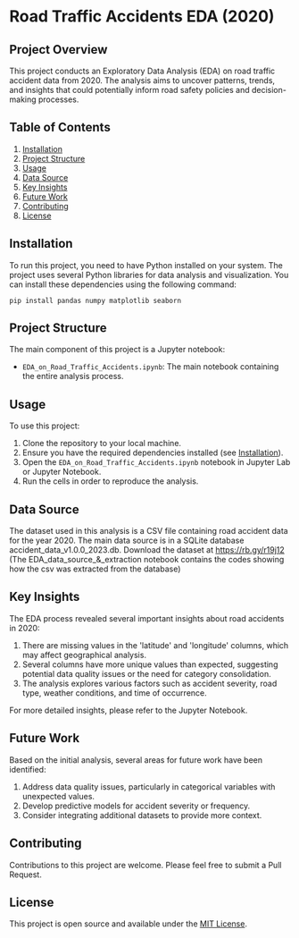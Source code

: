 
# Road Traffic Accidents EDA (2020)

## Project Overview

This project conducts an Exploratory Data Analysis (EDA) on road traffic accident data from 2020. The analysis aims to uncover patterns, trends, and insights that could potentially inform road safety policies and decision-making processes.

## Table of Contents

1. [Installation](#installation)
2. [Project Structure](#project-structure)
3. [Usage](#usage)
4. [Data Source](#data-source)
5. [Key Insights](#key-insights)
6. [Future Work](#future-work)
7. [Contributing](#contributing)
8. [License](#license)

## Installation

To run this project, you need to have Python installed on your system. The project uses several Python libraries for data analysis and visualization. You can install these dependencies using the following command:

```
pip install pandas numpy matplotlib seaborn
```

## Project Structure

The main component of this project is a Jupyter notebook:

- `EDA_on_Road_Traffic_Accidents.ipynb`: The main notebook containing the entire analysis process.

## Usage

To use this project:

1. Clone the repository to your local machine.
2. Ensure you have the required dependencies installed (see [Installation](#installation)).
3. Open the `EDA_on_Road_Traffic_Accidents.ipynb` notebook in Jupyter Lab or Jupyter Notebook.
4. Run the cells in order to reproduce the analysis.

## Data Source

The dataset used in this analysis is a CSV file containing road accident data for the year 2020. The main data source is in a SQLite database
accident_data_v1.0.0_2023.db. Download the dataset at https://rb.gy/r19j12 (The EDA_data_source_&_extraction notebook contains the codes showing how the csv was extracted from the database)

## Key Insights

The EDA process revealed several important insights about road accidents in 2020:

1. There are missing values in the 'latitude' and 'longitude' columns, which may affect geographical analysis.
2. Several columns have more unique values than expected, suggesting potential data quality issues or the need for category consolidation.
3. The analysis explores various factors such as accident severity, road type, weather conditions, and time of occurrence.

For more detailed insights, please refer to the Jupyter Notebook.

## Future Work

Based on the initial analysis, several areas for future work have been identified:

1. Address data quality issues, particularly in categorical variables with unexpected values.
2. Develop predictive models for accident severity or frequency.
3. Consider integrating additional datasets to provide more context.

## Contributing

Contributions to this project are welcome. Please feel free to submit a Pull Request.

## License

This project is open source and available under the [MIT License](LICENSE).

